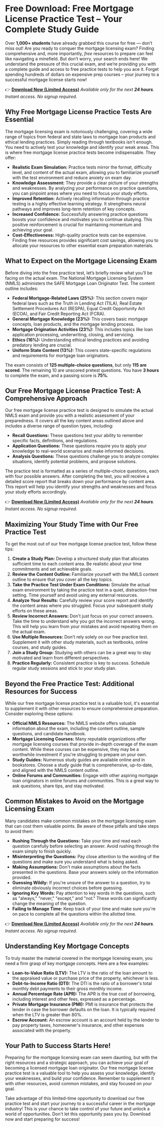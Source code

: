 # Free Download: Free Mortgage License Practice Test – Your Complete Study Guide

Over **1,000+ students** have already grabbed this course for free — don’t miss out! Are you ready to conquer the mortgage licensing exam? Finding comprehensive and, more importantly, *free* resources to prepare can feel like navigating a minefield. But don’t worry, your search ends here! We understand the pressure of this crucial exam, and we’re providing you with a complete guide and access to free practice tests to help you ace it. Forget spending hundreds of dollars on expensive prep courses – your journey to a successful mortgage license starts now!

👉 [**Download Now (Limited Access)**](https://udemywork.com/free-mortgage-license-practice-test)
_Available only for the next **24 hours**. Instant access. No signup required._

## Why Free Mortgage License Practice Tests Are Essential

The mortgage licensing exam is notoriously challenging, covering a wide range of topics from federal and state laws to mortgage loan products and ethical lending practices. Simply reading through textbooks isn't enough. You need to actively test your knowledge and identify your weak areas. This is where free mortgage license practice tests become indispensable. They offer:

*   **Realistic Exam Simulation:** Practice tests mirror the format, difficulty level, and content of the actual exam, allowing you to familiarize yourself with the test environment and reduce anxiety on exam day.
*   **Knowledge Assessment:** They provide a clear picture of your strengths and weaknesses. By analyzing your performance on practice questions, you can pinpoint areas where you need to focus your study efforts.
*   **Improved Retention:** Actively recalling information through practice testing is a highly effective learning strategy. It strengthens neural pathways and improves long-term retention of key concepts.
*   **Increased Confidence:** Successfully answering practice questions boosts your confidence and motivates you to continue studying. This positive reinforcement is crucial for maintaining momentum and achieving your goal.
*   **Cost-Effectiveness:** High-quality practice tests can be expensive. Finding free resources provides significant cost savings, allowing you to allocate your resources to other essential exam preparation materials.

## What to Expect on the Mortgage Licensing Exam

Before diving into the free practice test, let’s briefly review what you’ll be facing on the actual exam. The National Mortgage Licensing System (NMLS) administers the SAFE Mortgage Loan Originator Test. The content outline includes:

*   **Federal Mortgage-Related Laws (25%):** This section covers major federal laws such as the Truth in Lending Act (TILA), Real Estate Settlement Procedures Act (RESPA), Equal Credit Opportunity Act (ECOA), and Fair Credit Reporting Act (FCRA).
*   **General Mortgage Knowledge (23%):** This covers basic mortgage concepts, loan products, and the mortgage lending process.
*   **Mortgage Origination Activities (23%):** This includes topics like loan application processing, underwriting, closing, and servicing.
*   **Ethics (16%):** Understanding ethical lending practices and avoiding predatory lending are crucial.
*   **Uniform State Content (13%):** This covers state-specific regulations and requirements for mortgage loan originators.

The exam consists of **125 multiple-choice questions**, but only **115 are scored**. The remaining 10 are unscored pretest questions. You have **3 hours** to complete the exam, and a passing score is **75%**.

## Our Free Mortgage License Practice Test: A Comprehensive Approach

Our free mortgage license practice test is designed to simulate the actual NMLS exam and provide you with a realistic assessment of your preparedness. It covers all the key content areas outlined above and includes a diverse range of question types, including:

*   **Recall Questions:** These questions test your ability to remember specific facts, definitions, and regulations.
*   **Application Questions:** These questions require you to apply your knowledge to real-world scenarios and make informed decisions.
*   **Analysis Questions:** These questions challenge you to analyze complex situations, identify potential problems, and propose solutions.

The practice test is formatted as a series of multiple-choice questions, each with four possible answers. After completing the test, you will receive a detailed score report that breaks down your performance by content area. This report will help you identify your strengths and weaknesses and focus your study efforts accordingly.

👉 [**Download Now (Limited Access)**](https://udemywork.com/free-mortgage-license-practice-test)
_Available only for the next **24 hours**. Instant access. No signup required._

## Maximizing Your Study Time with Our Free Practice Test

To get the most out of our free mortgage license practice test, follow these tips:

1.  **Create a Study Plan:** Develop a structured study plan that allocates sufficient time to each content area. Be realistic about your time commitments and set achievable goals.
2.  **Review the Content Outline:** Familiarize yourself with the NMLS content outline to ensure that you cover all the key topics.
3.  **Take the Practice Test Under Exam Conditions:** Simulate the actual exam environment by taking the practice test in a quiet, distraction-free setting. Time yourself and avoid using any external resources.
4.  **Analyze Your Results:** Carefully review your score report and identify the content areas where you struggled. Focus your subsequent study efforts on these areas.
5.  **Review Incorrect Answers:** Don't just focus on your correct answers. Take the time to understand why you got the incorrect answers wrong. This will help you learn from your mistakes and avoid repeating them on the actual exam.
6.  **Use Multiple Resources:** Don't rely solely on our free practice test. Supplement it with other study materials, such as textbooks, online courses, and study guides.
7.  **Join a Study Group:** Studying with others can be a great way to stay motivated and learn from different perspectives.
8.  **Practice Regularly:** Consistent practice is key to success. Schedule regular study sessions and stick to your study plan.

## Beyond the Free Practice Test: Additional Resources for Success

While our free mortgage license practice test is a valuable tool, it's essential to supplement it with other resources to ensure comprehensive preparation. Consider exploring these options:

*   **Official NMLS Resources:** The NMLS website offers valuable information about the exam, including the content outline, sample questions, and candidate handbook.
*   **Mortgage Licensing Courses:** Many reputable organizations offer mortgage licensing courses that provide in-depth coverage of the exam content. While these courses can be expensive, they may be a worthwhile investment if you're struggling to prepare on your own.
*   **Study Guides:** Numerous study guides are available online and in bookstores. Choose a study guide that is comprehensive, up-to-date, and aligned with the NMLS content outline.
*   **Online Forums and Communities:** Engage with other aspiring mortgage loan originators in online forums and communities. This is a great way to ask questions, share tips, and stay motivated.

## Common Mistakes to Avoid on the Mortgage Licensing Exam

Many candidates make common mistakes on the mortgage licensing exam that can cost them valuable points. Be aware of these pitfalls and take steps to avoid them:

*   **Rushing Through the Questions:** Take your time and read each question carefully before selecting an answer. Avoid rushing through the exam simply to finish quickly.
*   **Misinterpreting the Questions:** Pay close attention to the wording of the questions and make sure you understand what is being asked.
*   **Making Assumptions:** Don't make assumptions about the facts presented in the questions. Base your answers solely on the information provided.
*   **Guessing Wildly:** If you're unsure of the answer to a question, try to eliminate obviously incorrect choices before guessing.
*   **Ignoring Key Words:** Pay attention to key words in the questions, such as "always," "never," "except," and "not." These words can significantly change the meaning of the question.
*   **Failing to Manage Time:** Keep track of your time and make sure you're on pace to complete all the questions within the allotted time.

👉 [**Download Now (Limited Access)**](https://udemywork.com/free-mortgage-license-practice-test)
_Available only for the next **24 hours**. Instant access. No signup required._

## Understanding Key Mortgage Concepts

To truly master the material covered in the mortgage licensing exam, you need a firm grasp of key mortgage concepts. Here are a few examples:

*   **Loan-to-Value Ratio (LTV):** The LTV is the ratio of the loan amount to the appraised value or purchase price of the property, whichever is less.
*   **Debt-to-Income Ratio (DTI):** The DTI is the ratio of a borrower's total monthly debt payments to their gross monthly income.
*   **Annual Percentage Rate (APR):** The APR is the true cost of borrowing, including interest and other fees, expressed as a percentage.
*   **Private Mortgage Insurance (PMI):** PMI is insurance that protects the lender in case the borrower defaults on the loan. It is typically required when the LTV is greater than 80%.
*   **Escrow Account:** An escrow account is an account held by the lender to pay property taxes, homeowner's insurance, and other expenses associated with the property.

## Your Path to Success Starts Here!

Preparing for the mortgage licensing exam can seem daunting, but with the right resources and a strategic approach, you can achieve your goal of becoming a licensed mortgage loan originator. Our free mortgage license practice test is a valuable tool to help you assess your knowledge, identify your weaknesses, and build your confidence. Remember to supplement it with other resources, avoid common mistakes, and stay focused on your goal.

Take advantage of this limited-time opportunity to download our free practice test and start your journey to a successful career in the mortgage industry! This is your chance to take control of your future and unlock a world of opportunities. Don't let this opportunity pass you by. Download now and start preparing for success!
